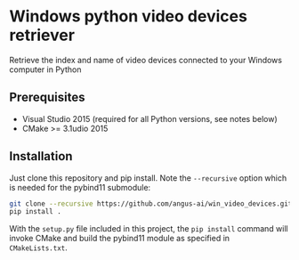# Windows python video devices retriever

Retrieve the index and name of video devices connected to your Windows computer in Python

## Prerequisites

* Visual Studio 2015 (required for all Python versions, see notes below)
* CMake >= 3.1udio 2015

## Installation

Just clone this repository and pip install. Note the `--recursive` option which is
needed for the pybind11 submodule:

```bash
git clone --recursive https://github.com/angus-ai/win_video_devices.git
pip install .
```

With the `setup.py` file included in this project, the `pip install` command will
invoke CMake and build the pybind11 module as specified in `CMakeLists.txt`.
